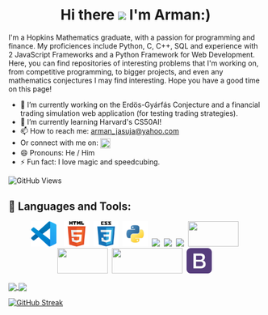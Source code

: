 <meta name="google-site-verification" content="HAPvBNah0T3IZn8aNZAiTAHtgDR89NqsQFvJ3plTL98" />
<h1 align = center>Hi there <img src="https://raw.githubusercontent.com/iampavangandhi/iampavangandhi/master/gifs/Hi.gif" width="30px"> I'm Arman:)</h1>
I'm a Hopkins Mathematics graduate, with a passion for programming and finance. My proficiences include Python, C, C++, SQL and experience with 2 JavaScript Frameworks and a Python Framework for Web Development. Here, you can find repositories of interesting problems that I'm working on, from competitive programming, to bigger projects, and even any mathematics conjectures I may find interesting.
Hope you have a good time on this page!

- 🔭 I’m currently working on the Erdös-Gyárfás Conjecture and a financial trading simulation web application (for testing trading strategies).
- 🌱 I’m currently learning Harvard's CS50AI!
- 📫 How to reach me: arman_jasuja@yahoo.com
- Or connect with me on: <a href = "https://www.linkedin.com/in/arman-jasuja-b501a71a2/"><img align = "center" width = 20px height = 20px src="https://upload.wikimedia.org/wikipedia/commons/c/ca/LinkedIn_logo_initials.png"></a>
- 😄 Pronouns: He / Him
- ⚡ Fun fact: I love magic and speedcubing.

![GitHub Views](https://komarev.com/ghpvc/?username=armurox&color=green)


## 🧰 Languages and Tools:
<p align="center">
  <img width=50px src="https://raw.githubusercontent.com/github/explore/80688e429a7d4ef2fca1e82350fe8e3517d3494d/topics/visual-studio-code/visual-studio-code.png">&nbsp;&nbsp;&nbsp;
  <img width=50px src="https://raw.githubusercontent.com/github/explore/80688e429a7d4ef2fca1e82350fe8e3517d3494d/topics/html/html.png">&nbsp;
  <img width=50px src="https://raw.githubusercontent.com/github/explore/80688e429a7d4ef2fca1e82350fe8e3517d3494d/topics/css/css.png">&nbsp;
  <img width=50px 
  <img width=50px src="https://raw.githubusercontent.com/github/explore/80688e429a7d4ef2fca1e82350fe8e3517d3494d/topics/python/python.png">&nbsp;
  <img width=50px src="https://upload.wikimedia.org/wikipedia/commons/1/18/C_Programming_Language.svg">&nbsp;
  <img width=50px src = "https://upload.wikimedia.org/wikipedia/commons/1/18/ISO_C%2B%2B_Logo.svg">&nbsp;
  <img width = 50px src = "https://upload.wikimedia.org/wikipedia/commons/6/6a/JavaScript-logo.png">&nbsp;
  <img width=100px height = 50px src = "https://upload.wikimedia.org/wikipedia/commons/3/3c/Flask_logo.svg">&nbsp;
  <img width = 100px height = 50px src = "https://upload.wikimedia.org/wikipedia/commons/3/38/SQLite370.svg">&nbsp;
  <img width = 140px height = 50px src = "https://upload.wikimedia.org/wikipedia/commons/f/fd/JQuery-Logo.svg">&nbsp;
  <img width=50px src="https://raw.githubusercontent.com/github/explore/80688e429a7d4ef2fca1e82350fe8e3517d3494d/topics/bootstrap/bootstrap.png">&nbsp;
</p>


<a href="https://github.com/anuraghazra/convoychat">
  <img height=200 align="center" src="https://github-readme-stats.vercel.app/api/top-langs?username=armurox&layout=compact&langs_count=8&card_width=320&theme=radical" />
</a>

<a href="https://github.com/armurox/github-readme-stats">
  <img height=200 align="center" src="https://github-readme-stats.vercel.app/api?username=armurox&theme=radical" />
</a>

[![GitHub Streak](https://streak-stats.demolab.com/?user=armurox&theme=radical)](https://git.io/streak-stats)
